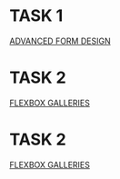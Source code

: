 # TASK 1
[ADVANCED FORM DESIGN](https://rakshita-09.github.io/FullStack-Projects/formdesign.html)
# TASK 2
[FLEXBOX GALLERIES]( https://rakshita-09.github.io/FullStack-Projects/flexboxgalleries.html)
# TASK 2
[FLEXBOX GALLERIES]( https://rakshita-09.github.io/FullStack-Projects/gridlogin.html)
